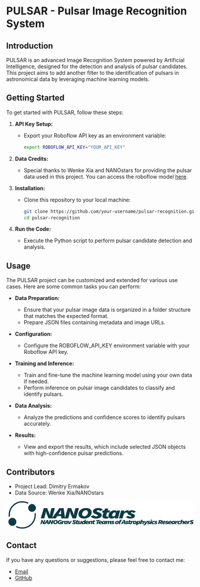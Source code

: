 # PULSAR - Pulsar Image Recognition System

## Introduction

PULSAR is an advanced Image Recognition System powered by Artificial Intelligence, designed for the detection and analysis of pulsar candidates. This project aims to add another filter to the identification of pulsars in astronomical data by leveraging machine learning models.

## Getting Started

To get started with PULSAR, follow these steps:

1. **API Key Setup:**
   - Export your Roboflow API key as an environment variable:

     ```bash
     export ROBOFLOW_API_KEY="YOUR_API_KEY"
     ```

2. **Data Credits:**
   - Special thanks to Wenke Xia and NANOstars for providing the pulsar data used in this project. You can access the roboflow model [here](https://universe.roboflow.com/feresearchproject/updated-pulsar-database).

3. **Installation:**
   - Clone this repository to your local machine:

     ```bash
     git clone https://github.com/your-username/pulsar-recognition.git
     cd pulsar-recognition
     ```

4. **Run the Code:**
   - Execute the Python script to perform pulsar candidate detection and analysis.

## Usage

The PULSAR project can be customized and extended for various use cases. Here are some common tasks you can perform:

- **Data Preparation:**
  - Ensure that your pulsar image data is organized in a folder structure that matches the expected format.
  - Prepare JSON files containing metadata and image URLs.

- **Configuration:**
  - Configure the ROBOFLOW_API_KEY environment variable with your Roboflow API key.

- **Training and Inference:**
  - Train and fine-tune the machine learning model using your own data if needed.
  - Perform inference on pulsar image candidates to classify and identify pulsars.

- **Data Analysis:**
  - Analyze the predictions and confidence scores to identify pulsars accurately.

- **Results:**
  - View and export the results, which include selected JSON objects with high-confidence pulsar predictions.

## Contributors

- Project Lead: Dimitry Ermakov
- Data Source: Wenke Xia/NANOstars

![NANOstars](NANOstars.png)

## Contact

If you have any questions or suggestions, please feel free to contact me:

- [Email](ermakovd06@gmail.com)
- [GitHub](https://github.com/metalmerge)
